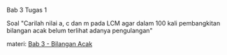 Bab 3 Tugas 1

Soal "Carilah nilai a, c dan m pada LCM  agar dalam 100 kali pembangkitan  bilangan acak belum terlihat adanya  pengulangan"

materi:
[Bab 3 - Bilangan Acak](https://drive.google.com/open?id=1-f4zRxHnlvbltI8nQMpEdYivGiVdWVBO)